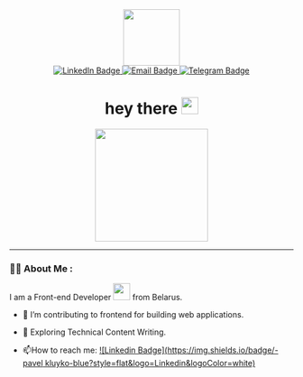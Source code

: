 <div id="header" align="center">
  <img src="https://media.giphy.com/media/jdPMeyv9rn0hZHh8n9/giphy.gif" width="100"/>
<div id="badges">
  <a href="https://www.linkedin.com/in/pavel-kluyko/">
    <img src="https://img.shields.io/badge/LinkedIn-blue?style=for-the-badge&logo=linkedin&logoColor=white" alt="LinkedIn Badge"/>
  </a>
  <a href="mailto:kluyko.pasha@mail.ru">
    <img src="https://img.shields.io/badge/Email-darkblue?style=for-the-badge&logo=mail.ru&logoColor=orange" alt="Email Badge"/>
  </a>
   <a href="https://t.me/pasha_kluyko">
    <img src="https://img.shields.io/badge/Telegram-blue?style=for-the-badge&logo=telegram&logoColor=white" alt="Telegram Badge"/>
  </a>
</div>
<h1>
  hey there
  <img src="https://media.giphy.com/media/hvRJCLFzcasrR4ia7z/giphy.gif" width="30px"/>
</h1>
  </div>
<div align="center">
  <img src="https://media.giphy.com/media/QssGEmpkyEOhBCb7e1/giphy.gif" width="200" height="200"/>
</div>

---

### :man_technologist: About Me :
I am a Front-end Developer <img src="https://media.giphy.com/media/WUlplcMpOCEmTGBtBW/giphy.gif" width="30"> from Belarus.
- :telescope: I’m contributing to frontend for building web applications.

- :seedling: Exploring Technical Content Writing.

- :mailbox:How to reach me: [![Linkedin Badge](https://img.shields.io/badge/-pavel kluyko-blue?style=flat&logo=Linkedin&logoColor=white)](https://www.linkedin.com/in/pavel-kluyko/)
